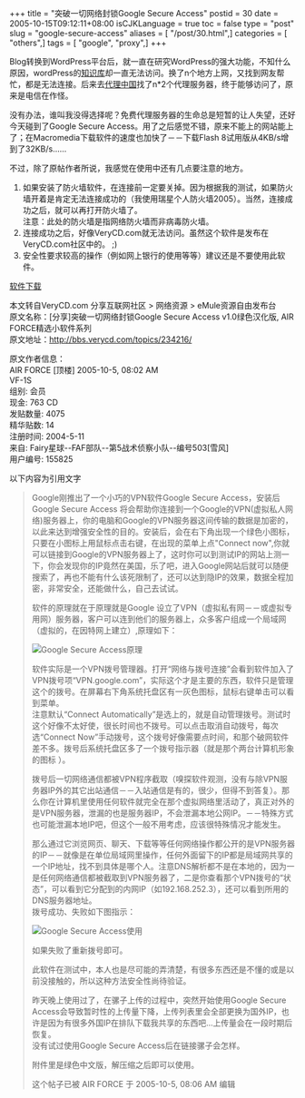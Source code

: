 +++
title = "突破一切网络封锁Google Secure Access"
postid = 30
date = 2005-10-15T09:12:11+08:00
isCJKLanguage = true
toc = false
type = "post"
slug = "google-secure-access"
aliases = [ "/post/30.html",]
categories = [ "others",]
tags = [ "google", "proxy",]
+++


Blog转换到WordPress平台后，就一直在研究WordPress的强大功能，不知什么原因，wordPress的[知识库](http://codex.wordpress.org)却一直无法访问。换了n个地方上网，又找到网友帮忙，都是无法连接。后来去[代理中国](http://www.proxycn.com/)找了n\*2个代理服务器，终于能够访问了，原来是电信在作怪。

没有办法，谁叫我没得选择呢？免费代理服务器的生命总是短暂的让人失望，还好今天碰到了Google
Secure
Access。用了之后感觉不错，原来不能上的网站能上了；在Macromedia下载软件的速度也加快了－－下载Flash
8试用版从4KB/s增到了32KB/s……

不过，除了原帖作者所说，我感觉在使用中还有几点要注意的地方。

1.  如果安装了防火墙软件，在连接前一定要关掉。因为根据我的测试，如果防火墙开着是肯定无法连接成功的（我使用瑞星个人防火墙2005）。当然，连接成功之后，就可以再打开防火墙了。  
    注意：此处的防火墙是指网络防火墙而非病毒防火墙。
2.  连接成功之后，好像VeryCD.com就无法访问。虽然这个软件是发布在VeryCD.com社区中的。
    ;)
3.  安全性要求较高的操作（例如网上银行的使用等等）建议还是不要使用此软件。

[软件下载](/uploads/2005/googlesecureaccess.rar) <!--more-->

本文转自VeryCD.com 分享互联网社区 \> 网络资源 \> eMule资源自由发布台  
原文名称：[分享]突破一切网络封锁Google Secure Access v1.0绿色汉化版,
AIR FORCE精选小软件系列  
原文地址：<http://bbs.verycd.com/topics/234216/>

原文作者信息：  
AIR FORCE [顶楼] 2005-10-5, 08:02 AM  
VF-1S  
组别: 会员  
现金: 763 CD  
发贴数量: 4075  
精华贴数: 14  
注册时间: 2004-5-11  
来自: Fairy星球--FAF部队--第5战术侦察小队--编号503[雪风]  
用户编号: 155825

以下内容为引用文字

> Google刚推出了一个小巧的VPN软件Google Secure Access，安装后Google
> Secure Access
> 将会帮助你连接到一个Google的VPN(虚拟私人网络)服务器上，你的电脑和Google的VPN服务器这间传输的数据是加密的，以此来达到增强安全性的目的。安装后，会在右下角出现一个绿色小图标，只要在小图标上用鼠标点击右键，在出现的菜单上点"Connect
> now",你就可以链接到Google的VPN服务器上了，这时你可以到测试IP的网站上测一下，你会发现你的IP竟然在美国，乐了吧，进入Google网站后就可以随便搜索了，再也不能有什么该死限制了，还可以达到隐IP的效果，数据全程加密，非常安全，还能做什么，自己去试试。
>
> 软件的原理就在于原理就是Google
> 设立了VPN（虚拟私有网－－或虚拟专用网）服务器，客户可以连到他们的服务器上，众多客户组成一个局域网（虚拟的，在因特网上建立）,原理如下：
>
> ![Google Secure
> Access原理](/uploads/2005/googlesecureaccess1.jpg)
>
> 软件实际是一个VPN拨号管理器。打开“网络与拨号连接”会看到软件加入了VPN拨号项“VPN.google.com”，实际这个才是主要的东西，软件只是管理这个的拨号。在屏幕右下角系统托盘区有一灰色图标，鼠标右键单击可以看到菜单。  
>  注意默认“Connect
> Automatically”是选上的，就是自动管理拨号。测试时这个好像不太好使，很长时间也不拨号。可以点击取消自动拨号，每次选“Connect
> Now”手动拨号，这个拨号好像需要点时间，和那个破网软件差不多。拨号后系统托盘区多了一个拨号指示器（就是那个两台计算机形象的图标
> ）。  
>
> 拨号后一切网络通信都被VPN程序截取（嗅探软件观测，没有与除VPN服务器IP外的其它出站通信－－入站通信是有的，很少，但得不到答复）。那么你在计算机里使用任何软件就完全在那个虚拟网络里活动了，真正对外的是VPN服务器，泄漏的也是服务器IP，不会泄漏本地公网IP。－－特殊方式也可能泄漏本地IP吧，但这个一般不用考虑，应该很特殊情况才能发生。  
>
> 那么通过它浏览网页、聊天、下载等等任何网络操作都公开的是VPN服务器的IP－－就像是在单位局域网里操作，任何外面留下的IP都是局域网共享的一个IP地址，找不到具体是哪个人。注意DNS解析都不是在本地的，因为一是任何网络通信都被截取到VPN服务器了，二是你查看那个VPN拨号的“状态”，可以看到它分配到的内网IP（如192.168.252.3），还可以看到所用的DNS服务器地址。  
>  拨号成功、失败如下图指示：
>
> ![Google Secure
> Access使用](/uploads/2005/googlesecureaccess2.jpg)
>
> 如果失败了重新拨号即可。
>
> 此软件在测试中，本人也是尽可能的弄清楚，有很多东西还是不懂的或是以前没接触的，所以这种方法安全性尚待验证。
>
> 昨天晚上使用过了，在骡子上传的过程中，突然开始使用Google Secure
> Access会导致暂时性的上传量下降，上传列表里会全部更换为国外IP，也许是因为有很多外国IP在排队下载我共享的东西吧...上传量会在一段时期后恢复。  
>  没有试过使用Google Secure Access后在链接骡子会怎样。
>
> 附件里是绿色中文版，解压缩之后即可以使用。
>
> 这个帖子已被 AIR FORCE 于 2005-10-5, 08:06 AM 编辑


